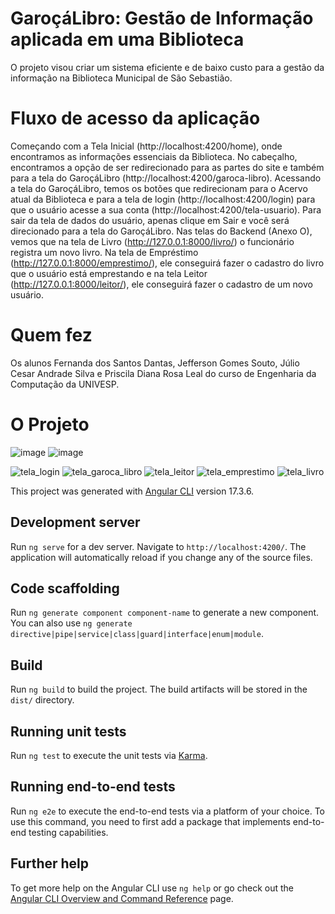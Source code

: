 # GaroçáLibro: Gestão de Informação aplicada em uma Biblioteca

O projeto visou criar um sistema eficiente e de baixo custo para a gestão da informação na Biblioteca Municipal de São Sebastião. 


# Fluxo de acesso da aplicação 

Começando com a Tela Inicial (http://localhost:4200/home), onde encontramos as informações essenciais da Biblioteca. No cabeçalho, encontramos a opção de ser redirecionado para as partes do site e também para a tela do GaroçáLibro (http://localhost:4200/garoca-libro). 
Acessando a tela do GaroçáLibro, temos os botões que redirecionam para o Acervo atual da Biblioteca e para a tela de login (http://localhost:4200/login) para que o usuário acesse a sua conta (http://localhost:4200/tela-usuario). Para sair da tela de dados do usuário, apenas clique em Sair e você será direcionado para a tela do GaroçáLibro.
Nas telas do Backend (Anexo O), vemos que na tela de Livro (http://127.0.0.1:8000/livro/) o funcionário registra um novo livro. Na tela de Empréstimo (http://127.0.0.1:8000/emprestimo/), ele conseguirá fazer o cadastro do livro que o usuário está emprestando e na tela Leitor (http://127.0.0.1:8000/leitor/), ele conseguirá fazer o cadastro de um novo usuário.

# Quem fez
Os alunos Fernanda dos Santos Dantas, Jefferson Gomes Souto, Júlio Cesar Andrade Silva e Priscila Diana Rosa Leal do curso de Engenharia da Computação da UNIVESP.


# O Projeto

![image](https://github.com/Fernanda-Dantas/projeto-biblioteca-sao-sebastiao/assets/81118959/e4845b94-3932-47d7-b730-60e4be2a4452)
![image](https://github.com/Fernanda-Dantas/projeto-biblioteca-sao-sebastiao/assets/81118959/c368292b-86e5-487a-ba8b-583fdcb40279)

![tela_login](https://github.com/Fernanda-Dantas/projeto-biblioteca-sao-sebastiao/assets/81118959/9fff681b-b348-4f79-bbe8-7c9b7c75d4c3)
![tela_garoca_libro](https://github.com/Fernanda-Dantas/projeto-biblioteca-sao-sebastiao/assets/81118959/755f7596-f498-431c-983e-e89618c61917)
![tela_leitor](https://github.com/Fernanda-Dantas/projeto-biblioteca-sao-sebastiao/assets/81118959/9ff0ec95-8adc-41ff-bd6c-48f96b3f8357)
![tela_emprestimo](https://github.com/Fernanda-Dantas/projeto-biblioteca-sao-sebastiao/assets/81118959/ea9d1f22-bb1e-41f7-a595-cb374e9e8438)
![tela_livro](https://github.com/Fernanda-Dantas/projeto-biblioteca-sao-sebastiao/assets/81118959/17bbbe61-e010-4785-a996-0556bee9e474)












This project was generated with [Angular CLI](https://github.com/angular/angular-cli) version 17.3.6.

## Development server

Run `ng serve` for a dev server. Navigate to `http://localhost:4200/`. The application will automatically reload if you change any of the source files.

## Code scaffolding

Run `ng generate component component-name` to generate a new component. You can also use `ng generate directive|pipe|service|class|guard|interface|enum|module`.

## Build

Run `ng build` to build the project. The build artifacts will be stored in the `dist/` directory.

## Running unit tests

Run `ng test` to execute the unit tests via [Karma](https://karma-runner.github.io).

## Running end-to-end tests

Run `ng e2e` to execute the end-to-end tests via a platform of your choice. To use this command, you need to first add a package that implements end-to-end testing capabilities.

## Further help

To get more help on the Angular CLI use `ng help` or go check out the [Angular CLI Overview and Command Reference](https://angular.io/cli) page.
